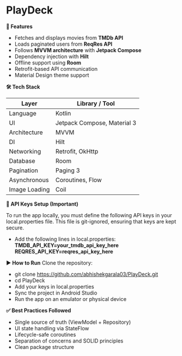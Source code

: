 # PlayDeck

**🚀 Features**

- Fetches and displays movies from **TMDb API**
- Loads paginated users from **ReqRes API**
- Follows **MVVM architecture** with **Jetpack Compose**
- Dependency injection with **Hilt**
- Offline support using **Room**
- Retrofit-based API communication
- Material Design theme support
  

**🛠 Tech Stack**

| Layer         | Library / Tool              |
|---------------|-----------------------------|
| Language      | Kotlin                      |
| UI            | Jetpack Compose, Material 3 |
| Architecture  | MVVM                        |
| DI            | Hilt                        |
| Networking    | Retrofit, OkHttp            |
| Database      | Room                        |
| Pagination    | Paging 3                    |
| Asynchronous  | Coroutines, Flow            |
| Image Loading | Coil                        |


**🔐 API Keys Setup (Important)**

To run the app locally, you must define the following API keys in your local.properties file. This file is git-ignored, ensuring that keys are kept secure.

- Add the following lines in local.properties:
**TMDB_API_KEY=your_tmdb_api_key_here**
**REQRES_API_KEY=reqres_api_key_here**


**▶️ How to Run**
Clone the repository:

- git clone https://github.com/abhishekgarala03/PlayDeck.git
- cd PlayDeck
- Add your keys in local.properties
- Sync the project in Android Studio
- Run the app on an emulator or physical device

**✅ Best Practices Followed**

- Single source of truth (ViewModel + Repository)
- UI state handling via StateFlow
- Lifecycle-safe coroutines
- Separation of concerns and SOLID principles
- Clean package structure
